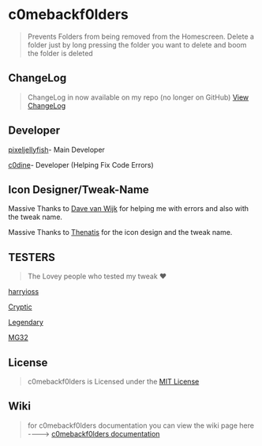 # c0mebackf0lders #

> Prevents Folders from being removed from the Homescreen.
> Delete a folder just by long pressing the folder you want to delete and boom the folder is deleted

## ChangeLog ##

> ChangeLog in now available on my repo (no longer on GitHub)
[View ChangeLog](https://pixeljellyfish.github.io/repo/assets/depictions/cbf/cbfChangelog)

## Developer ##

[pixeljellyfish](https://twitter.com/pixeljellyfish)- Main Developer

[c0dine](https://twitter.com/c0dine)- Developer (Helping Fix Code Errors)

## Icon Designer/Tweak-Name ##

Massive Thanks to [Dave van Wijk](https://twitter.com/DaveWijk) for helping me with errors and also with the tweak name.

Massive Thanks to [Thenatis](https://twitter.com/thenatis1) for the icon design and the tweak name.

## TESTERS ##

> The Lovey people who tested my tweak ❤️

[harryioss](https://twitter.com/harryioss)

[Cryptic](https://twitter.com/cr4ptic)

[Legendary](https://twitter.com/AwesomeCookieL)

[MG32](https://twitter.com/THEREALMG32)

## License ##

 > c0mebackf0lders is Licensed under the [MIT License](https://github.com/pixeljellyfish/c0mebackF0lders/blob/master/LICENSE)

## Wiki ##

> for c0mebackf0lders documentation you can view the wiki page here ----> [c0mebackf0lders documentation](https://github.com/pixeljellyfish/c0mebackF0lders/wiki)
